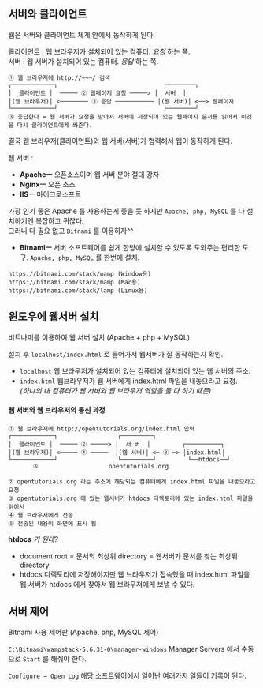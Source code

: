 ## 서버와 클라이언트

웹은 서버와 클라이언트 체계 안에서 동작하게 된다.  

클라이언트 : 웹 브라우저가 설치되어 있는 컴퓨터. *요청* 하는 쪽.  
서버 : 웹 서버가 설치되어 있는 컴퓨터. *응답* 하는 쪽.

```
① 웹 브라우저에 http://~~~/ 검색
┌────────────┐                              ┌────────┐
│  클라이언트 │  ───── ② 웹페이지 요청 ─────> │  서버  │
│(웹 브라우저)│ <──────── ③ 응답 ─────────── │(웹 서버)│ <──> 웹페이지
└────────────┘                              └────────┘
③ 응답한다 = 웹 서버가 요청을 받아서 서버에 저장되어 있는 웹페이지 문서를 읽어서 이것을 다시 클라이언트에게 쏴준다.
```

결국 웹 브라우저(클라이언트)와 웹 서버(서버)가 협력해서 웹이 동작하게 된다.  

웹 서버 :
- **Apacheㅡ** 오픈소스이며 웹 서버 분야 절대 강자
- **Nginxㅡ** 오픈 소스
- **IISㅡ** 마이크로소프트


가장 인기 좋은 Apache 를 사용하는게 좋을 듯 하지만 `Apache, php, MySQL` 를 다 설치하기엔 복잡하고 귀찮다.  
그러니 다 필요 없고 `Bitnami` 를 이용하자^^

- **Bitnamiㅡ** 서버 소프트웨어를 쉽게 한방에 설치할 수 있도록 도와주는 편리한 도구. `Apache, php, MySQL` 를 한번에 설치.  
```
https://bitnami.com/stack/wamp (Window용)
https://bitnami.com/stack/mamp (Mac용)
https://bitnami.com/stack/lamp (Linux용)
```


## 윈도우에 웹서버 설치
비트나미를 이용하여 웹 서버 설치 (Apache + php + MySQL)  

설치 후 `localhost/index.html` 로 들어가서 웹서버가 잘 동작하는지 확인.   
- `localhost` 웹 브라우저가 설치되어 있는 컴퓨터에 설치되어 있는 웹 서버의 주소.  
- `index.html` 웹브라우저가 웹 서버에게 index.html 파일을 내놓으라고 요청.  
*(하나의 내 컴퓨터가 웹 서버와 웹 브라우저 역할을 둘 다 하기 때문)*

#### 웹 서버와 웹 브라우저의 통신 과정
```
① 웹 브라우저에 http://opentutorials.org/index.html 입력
┌────────────┐                 ┌─────────┐
│  클라이언트 │  ───── ② ─────> │  서 버  │         ┌──────────┐
│(웹 브라우저)│ <───── ④ ─────  │(웹 서버)│ <─ ③ ─> │index.html│
└────────────┘                 └─────────┘         └──htdocs──┘
       ⑤                    opentutorials.org

② opentutorials.org 라는 주소에 해당되는 컴퓨터에게 index.html 파일을 내놓으라고 요청
③ opentutorials.org 에 있는 웹서버가 htdocs 디렉토리에 있는 index.html 파일을 읽어서
④ 웹 브라우저에게 전송
⑤ 전송된 내용이 화면에 표시 됨
```

**htdocs** *가 뭔데?*
- document root = 문서의 최상위 directory = 웹서버가 문서를 찾는 최상위 directory  
- htdocs 디렉토리에 저장해야지만 웹 브라우저가 접속했을 때 index.html 파일을 웹 서버가 htdocs 에서 찾아서 웹 브라우저에게 보낼 수 있다.  


## 서버 제어
Bitnami 사용 제어판 (Apache, php, MySQL 제어)  

`C:\Bitnami\wampstack-5.6.31-0\manager-windows`
Manager Servers 에서 수동으로 `Start` 를 해줘야 한다.  

`Configure → Open Log` 해당 소프트웨어에서 일어난 여러가지 일들이 기록이 된다.
